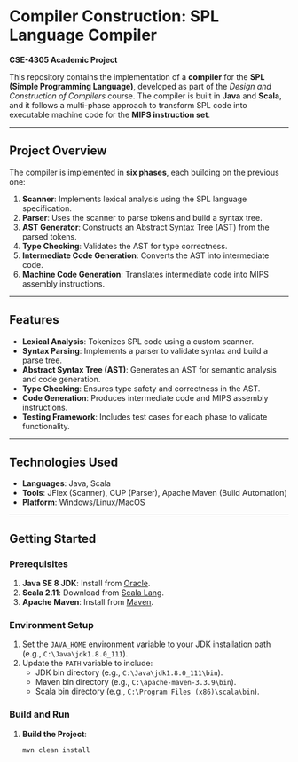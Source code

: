 # **Compiler Construction: SPL Language Compiler**  
**CSE-4305 Academic Project**  

This repository contains the implementation of a **compiler** for the **SPL (Simple Programming Language)**, developed as part of the *Design and Construction of Compilers* course. The compiler is built in **Java** and **Scala**, and it follows a multi-phase approach to transform SPL code into executable machine code for the **MIPS instruction set**.  

---

## **Project Overview**  
The compiler is implemented in **six phases**, each building on the previous one:  

1. **Scanner**: Implements lexical analysis using the SPL language specification.  
2. **Parser**: Uses the scanner to parse tokens and build a syntax tree.  
3. **AST Generator**: Constructs an Abstract Syntax Tree (AST) from the parsed tokens.  
4. **Type Checking**: Validates the AST for type correctness.  
5. **Intermediate Code Generation**: Converts the AST into intermediate code.  
6. **Machine Code Generation**: Translates intermediate code into MIPS assembly instructions.  

---

## **Features**  
- **Lexical Analysis**: Tokenizes SPL code using a custom scanner.  
- **Syntax Parsing**: Implements a parser to validate syntax and build a parse tree.  
- **Abstract Syntax Tree (AST)**: Generates an AST for semantic analysis and code generation.  
- **Type Checking**: Ensures type safety and correctness in the AST.  
- **Code Generation**: Produces intermediate code and MIPS assembly instructions.  
- **Testing Framework**: Includes test cases for each phase to validate functionality.  

---

## **Technologies Used**  
- **Languages**: Java, Scala  
- **Tools**: JFlex (Scanner), CUP (Parser), Apache Maven (Build Automation)  
- **Platform**: Windows/Linux/MacOS  

---

## **Getting Started**  

### **Prerequisites**  
1. **Java SE 8 JDK**: Install from [Oracle](https://www.oracle.com/java/technologies/javase/javase-jdk8-downloads.html).  
2. **Scala 2.11**: Download from [Scala Lang](https://www.scala-lang.org/download/2.11.12.html).  
3. **Apache Maven**: Install from [Maven](https://maven.apache.org/install.html).  

### **Environment Setup**  
1. Set the `JAVA_HOME` environment variable to your JDK installation path (e.g., `C:\Java\jdk1.8.0_111`).  
2. Update the `PATH` variable to include:  
   - JDK bin directory (e.g., `C:\Java\jdk1.8.0_111\bin`).  
   - Maven bin directory (e.g., `C:\apache-maven-3.3.9\bin`).  
   - Scala bin directory (e.g., `C:\Program Files (x86)\scala\bin`).  

### **Build and Run**  
1. **Build the Project**:  
   ```bash  
   mvn clean install  